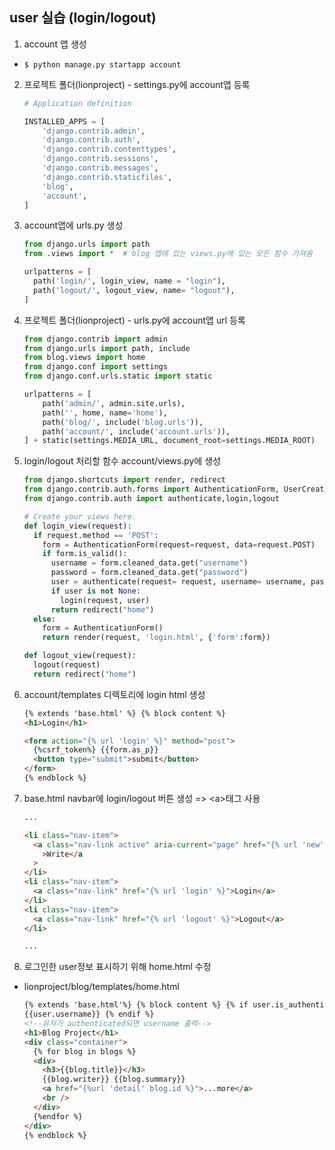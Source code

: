 ## user 실습 (login/logout)

1. account 앱 생성

- `$ python manage.py startapp account`

2. 프로젝트 폴더(lionproject) - settings.py에 account앱 등록

   ```py
   # Application definition

   INSTALLED_APPS = [
       'django.contrib.admin',
       'django.contrib.auth',
       'django.contrib.contenttypes',
       'django.contrib.sessions',
       'django.contrib.messages',
       'django.contrib.staticfiles',
       'blog',
       'account',
   ]
   ```

3. account앱에 urls.py 생성

   ```py
   from django.urls import path
   from .views import *  # blog 앱에 있는 views.py에 있는 모든 함수 가져옴

   urlpatterns = [
     path('login/', login_view, name = "login"),
     path('logout/', logout_view, name= "logout"),
   ]
   ```

4. 프로젝트 폴더(lionproject) - urls.py에 account앱 url 등록

   ```py
   from django.contrib import admin
   from django.urls import path, include
   from blog.views import home
   from django.conf import settings
   from django.conf.urls.static import static

   urlpatterns = [
       path('admin/', admin.site.urls),
       path('', home, name='home'),
       path('blog/', include('blog.urls')),
       path('account/', include('account.urls')),
   ] + static(settings.MEDIA_URL, document_root=settings.MEDIA_ROOT)  # media를 위한 url 설정
   ```

5. login/logout 처리할 함수 account/views.py에 생성

   ```py
   from django.shortcuts import render, redirect
   from django.contrib.auth.forms import AuthenticationForm, UserCreationForm
   from django.contrib.auth import authenticate,login,logout

   # Create your views here.
   def login_view(request):
     if request.method == 'POST':
       form = AuthenticationForm(request=request, data=request.POST)
       if form.is_valid():
         username = form.cleaned_data.get("username")
         password = form.cleaned_data.get("password")
         user = authenticate(request= request, username= username, password= password)
         if user is not None:
           login(request, user)
         return redirect("home")
     else:
       form = AuthenticationForm()
       return render(request, 'login.html', {'form':form})

   def logout_view(request):
     logout(request)
     return redirect("home")
   ```

6. account/templates 디렉토리에 login html 생성

   ```html
   {% extends 'base.html' %} {% block content %}
   <h1>Login</h1>

   <form action="{% url 'login' %}" method="post">
     {%csrf_token%} {{form.as_p}}
     <button type="submit">submit</button>
   </form>
   {% endblock %}
   ```

7. base.html navbar에 login/logout 버튼 생성 => \<a>태그 사용

   ```html
   ...

   <li class="nav-item">
     <a class="nav-link active" aria-current="page" href="{% url 'new'%}"
       >Write</a
     >
   </li>
   <li class="nav-item">
     <a class="nav-link" href="{% url 'login' %}">Login</a>
   </li>
   <li class="nav-item">
     <a class="nav-link" href="{% url 'logout' %}">Logout</a>
   </li>

   ...
   ```

8. 로그인한 user정보 표시하기 위해 home.html 수정

- lionproject/blog/templates/home.html

  ```html
  {% extends 'base.html'%} {% block content %} {% if user.is_authenticated %}
  {{user.username}} {% endif %}
  <!--유저가 authenticated되면 username 출력-->
  <h1>Blog Project</h1>
  <div class="container">
    {% for blog in blogs %}
    <div>
      <h3>{{blog.title}}</h3>
      {{blog.writer}} {{blog.summary}}
      <a href="{%url 'detail' blog.id %}">...more</a>
      <br />
    </div>
    {%endfor %}
  </div>
  {% endblock %}
  ```

